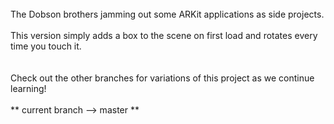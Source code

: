 <BR>
The Dobson brothers jamming out some ARKit applications as side projects.
<BR>
<BR>
This version simply adds a box to the scene on first load and rotates every time you touch it.
<BR>
<BR>
<BR>
Check out the other branches for variations of this project as we continue learning!
<BR>
<BR>
** current branch --> master **
